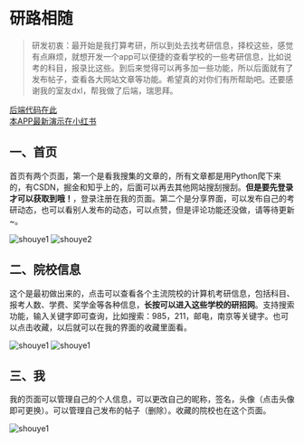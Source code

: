 # 研路相随

> 研发初衷：最开始是我打算考研，所以到处去找考研信息，择校这些，感觉有点麻烦，就想开发一个app可以便捷的查看学校的一些考研信息，比如说考的科目，报录比这些。到后来觉得可以再多加一些功能，所以后面就有了发布帖子，查看各大网站文章等功能。希望真的对你们有所帮助吧。还要感谢我的室友dxl，帮我做了后端，瑞思拜。

[后端代码在此](https://github.com/mmllgit/egg)   
[本APP最新演示在小红书](https://www.xiaohongshu.com/user/profile/6254293f0000000021024577)

## 一、首页

首页有两个页面，第一个是看我搜集的文章的，所有文章都是用Python爬下来的，有CSDN，掘金和知乎上的，后面可以再去其他网站搜刮搜刮。**但是要先登录才可以获取到哦！**，登录注册在我的页面。第二个是分享界面，可以发布自己的考研动态，也可以看别人发布的动态，可以点赞，但是评论功能还没做，请等待更新~。

![shouye1](https://github.com/G-Pegasus/YanLuApp/blob/master/gif/shouye1.gif)  ![shouye2](https://github.com/G-Pegasus/YanLuApp/blob/master/gif/shouye2.gif)

## 二、院校信息

这个是最初做出来的，点击可以查看各个主流院校的计算机考研信息，包括科目、报考人数、学费、奖学金等各种信息，**长按可以进入这些学校的研招网**。支持搜索功能，输入关键字即可查询，比如搜索：985，211，邮电，南京等关键字。也可以点击收藏，以后就可以在我的界面的收藏里面看。

![shouye1](https://github.com/G-Pegasus/YanLuApp/blob/master/gif/info1.gif)   ![shouye1](https://github.com/G-Pegasus/YanLuApp/blob/master/gif/info2.gif)

## 三、我

我的页面可以管理自己的个人信息，可以更改自己的昵称，签名，头像（点击头像即可更换）。可以管理自己发布的帖子（删除）。收藏的院校也在这个页面。

![shouye1](https://github.com/G-Pegasus/YanLuApp/blob/master/gif/me.gif)

